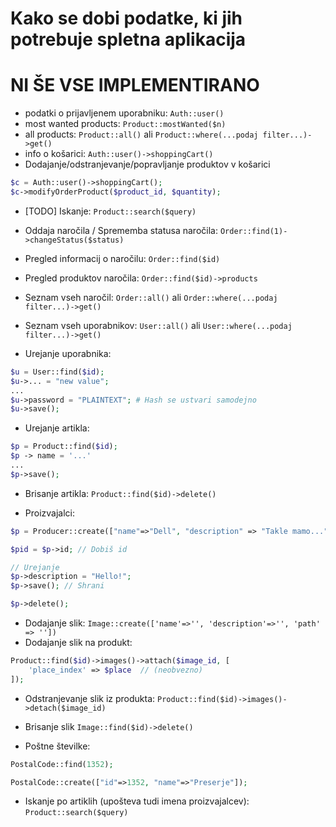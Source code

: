 # Kako se dobi podatke, ki jih potrebuje spletna aplikacija

# NI ŠE VSE IMPLEMENTIRANO


- podatki o prijavljenem uporabniku: `Auth::user()`
- most wanted products: `Product::mostWanted($n)`
- all products: `Product::all()` ali `Product::where(...podaj filter...)->get()`
- info o košarici: `Auth::user()->shoppingCart()`
- Dodajanje/odstranjevanje/popravljanje produktov v košarici
```php
$c = Auth::user()->shoppingCart();
$c->modifyOrderProduct($product_id, $quantity);
```

- [TODO] Iskanje: `Product::search($query)`

- Oddaja naročila / Sprememba statusa naročila: `Order::find(1)->changeStatus($status)`


- Pregled informacij o naročilu: `Order::find($id)`
- Pregled produktov naročila: `Order::find($id)->products`

- Seznam vseh naročil: `Order::all()` ali `Order::where(...podaj filter...)->get()`  

- Seznam vseh uporabnikov: `User::all()` ali `User::where(...podaj filter...)->get()`
- Urejanje uporabnika: 
```php
$u = User::find($id);
$u->... = "new value";
...
$u->password = "PLAINTEXT"; # Hash se ustvari samodejno
$u->save();
```

- Urejanje artikla: 
```php
$p = Product::find($id);
$p -> name = '...'
...
$p->save();
```
- Brisanje artikla: `Product::find($id)->delete()`

- Proizvajalci:
```php
$p = Producer::create(["name"=>"Dell", "description" => "Takle mamo..."]);

$pid = $p->id; // Dobiš id

// Urejanje
$p->description = "Hello!";
$p->save(); // Shrani

$p->delete();
```

- Dodajanje slik: `Image::create(['name'=>'', 'description'=>'', 'path' => ''])`
- Dodajanje slik na produkt: 
```php
Product::find($id)->images()->attach($image_id, [
    'place_index' => $place  // (neobvezno)
]);
```
- Odstranjevanje slik iz produkta: `Product::find($id)->images()->detach($image_id)`
- Brisanje slik `Image::find($id)->delete()`


- Poštne številke:
```php
PostalCode::find(1352);

PostalCode::create(["id"=>1352, "name"=>"Preserje"]);

```

- Iskanje po artiklih (upošteva tudi imena proizvajalcev): `Product::search($query)`